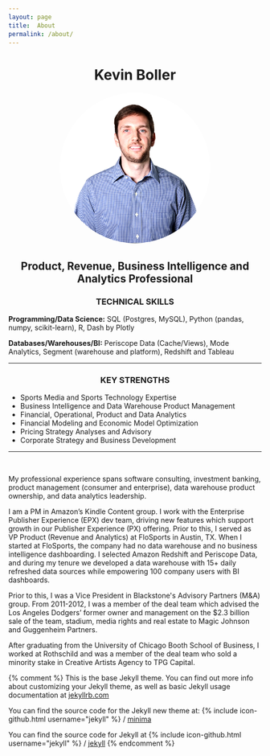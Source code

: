 ```yaml
---
layout: page
title:  About
permalink: /about/
---
```


<center>
<!-- -->
<h1>Kevin Boller</h1>
<img src="/assets/Flo_headshot.png" alt="Kevin Boller" height="300" width="300" style="border-radius: 50%"> 

<h2>Product, Revenue, Business Intelligence and Analytics Professional</h2>
</center>

<center><h3>TECHNICAL SKILLS</h3></center>
<p><strong>Programming/Data Science:</strong> SQL (Postgres, MySQL), Python (pandas, numpy, scikit-learn), R, Dash by Plotly</p>
<p><strong>Databases/Warehouses/BI:</strong> Periscope Data (Cache/Views), Mode Analytics, Segment (warehouse and platform), Redshift and Tableau

<hr>

<center><h3>KEY STRENGTHS</h3></center>
<ul>
<li>Sports Media and Sports Technology Expertise</li>
<li>Business Intelligence and Data Warehouse Product Management</li>
<li>Financial, Operational, Product and Data Analytics</li>
<li>Financial Modeling and Economic Model Optimization</li>
<li>Pricing Strategy Analyses and Advisory</li>
<li>Corporate Strategy and Business Development</li>
</ul>
<hr>
<br />

My professional experience spans software consulting, investment banking, product management (consumer and enterprise), data warehouse product ownership, and data analytics leadership.

I am a PM in Amazon’s Kindle Content group. I work with the Enterprise Publisher Experience (EPX) dev team, driving new features which support growth in our Publisher Experience (PX) offering. Prior to this, I served as VP Product (Revenue and Analytics) at FloSports in Austin, TX. 
When I started at FloSports, the company had no data warehouse and no business intelligence dashboarding. I selected Amazon Redshift and Periscope Data, and during my tenure we developed a data warehouse with 15+ daily refreshed data sources while empowering 100 company users with BI dashboards. 

Prior to this, I was a Vice President in Blackstone's Advisory Partners (M&A) group. From 2011-2012, I was a member of the deal team which advised the Los Angeles Dodgers’ former owner and management on the $2.3 billion sale of the team, stadium, media rights and real estate to Magic Johnson and Guggenheim Partners.

After graduating from the University of Chicago Booth School of Business, I worked at Rothschild and was a member of the deal team who sold a minority stake in Creative Artists Agency to TPG Capital. 

{% comment %} 
This is the base Jekyll theme. You can find out more info about customizing your Jekyll theme, 
as well as basic Jekyll usage documentation at [jekyllrb.com](https://jekyllrb.com/)


You can find the source code for the Jekyll new theme at:
{% include icon-github.html username="jekyll" %} /
[minima](https://github.com/jekyll/minima)

You can find the source code for Jekyll at
{% include icon-github.html username="jekyll" %} /
[jekyll](https://github.com/jekyll/jekyll)
{% endcomment %}
